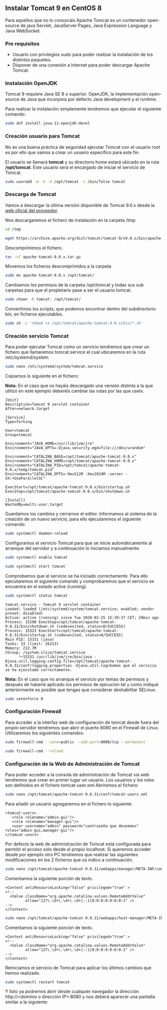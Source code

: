 ## Instalar Tomcat 9 en CentOS 8

Para aquellos que no lo conozcáis Apache Tomcat es un contenedor  open-source de java Servlet, JavaServer Pages, Java Expression Language y Java WebSocket.

### **Pre requisitos**

- Usuario con privilegios sudo para poder realizar la instalación de los distintos paquetes.
- Disponer de una conexión a Internet para poder descargar Apache Tomcat.

### **Instalación OpenJDK**

Tomcat 9 requiere Java SE 8 o superior. OpenJDK, la implementación open-source de Java que  incorpora por defecto Java development y el runtime.

Para realizar la instalación simplemente tendremos que ejecutar el siguiente comando:

```bash
sudo dnf install java-11-openjdk-devel
```

### **Creación usuario para Tomcat**

No es una buena práctica de seguridad ejecutar Tomcat con el usuario  root es por ello que vamos a crear un usuario específico para este fin.

El usuario se llamará **tomcat** y su directorio home estará ubicado en  la ruta **/opt/tomcat**. Este usuario será el encargado de iniciar el  servicio de Tomcat.

```bash
sudo useradd -m -U -d /opt/tomcat -s /bin/false tomcat
```

### **Descarga de Tomcat**

Vamos a descargar la última versión disponible de Tomcat 9.0.x desde la [web oficial del proveedor](https://tomcat.apache.org/download-90.cgi).

Nos descargaremos el fichero de instalación en la carpeta /tmp

```bash
cd /tmp
```
```bash
wget https://archive.apache.org/dist/tomcat/tomcat-9/v9.0.x/bin/apache-tomcat-9.0.x.tar.gz
```

Descomprimimos el fichero.

```bash
tar -xf apache-tomcat-9.0.x.tar.gz
```

Movemos los ficheros descomprimidos a la carpeta 

```bash
sudo mv apache-tomcat-9.0.x /opt/tomcat/
```

Cambiamos los permisos de la carpeta /opt/tomcat y todas sus sub carpetas para que el propietario pase a ser el usuario tomcat.

```bash
sudo chown -R tomcat: /opt/tomcat/
```

Convertimos los scripts, que podemos encontrar dentro del subdirectorio bin, en ficheros ejecutables.

```bash
sudo sh -c 'chmod +x /opt/tomcat/apache-tomcat-9.0.x/bin/*.sh'
```

### **Creación servicio Tomcat**

Para poder ejecutar Tomcat como un servicio tendremos que crear un  fichero que llamaremos tomcat.service el cual ubicaremos en la ruta  /etc/systemd/system

```bash
sudo nano /etc/systemd/system/tomcat.service
```

Copiamos lo siguiente en el fichero:

**Nota:** En el caso que os hayáis descargado una  versión distinta a la que utilizo en este ejemplo deberéis cambiar las  rutas por las que useis.

```
[Unit]
Description=Tomcat 9 servlet container
After=network.target

[Service]
Type=forking

User=tomcat
Group=tomcat

Environment="JAVA_HOME=/usr/lib/jvm/jre"
Environment="JAVA_OPTS=-Djava.security.egd=file:///dev/urandom"

Environment="CATALINA_BASE=/opt/tomcat/apache-tomcat-9.0.x"
Environment="CATALINA_HOME=/opt/tomcat/apache-tomcat-9.0.x"
Environment="CATALINA_PID=/opt/tomcat/apache-tomcat-9.0.x/temp/tomcat.pid"
Environment="CATALINA_OPTS=-Xms512M -Xmx1024M -server -XX:+UseParallelGC"

ExecStart=/opt/tomcat/apache-tomcat-9.0.x/bin/startup.sh
ExecStop=/opt/tomcat/apache-tomcat-9.0.x/bin/shutdown.sh

[Install]
WantedBy=multi-user.target
```
Guardamos los cambios y cerramos el editor.
Informamos al sistema de la creación de un nuevo servicio, para ello ejecutaremos el siguiente comando:
```bash
sudo systemctl daemon-reload
```
Configuramos el servicio Tomcat para que se inicie automáticamente al arranque del servidor y a continuación lo iniciamos manualmente.
```bash
sudo systemctl enable tomcat
```
```bash
sudo systemctl start tomcat
```
Comprobamos que el servicio se ha iniciado correctamente. Para ello  ejecutaremos el siguiente comando y comprobaremos que el servicio se  encuentra en el estado active (running).
```bash
sudo systemctl status tomcat
```
```auput
tomcat.service - Tomcat 9 servlet container
Loaded: loaded (/etc/systemd/system/tomcat.service; enabled; vendor preset: disabled)
Active: active (running) since Tue 2020-02-25 15:39:37 CET; 29min ago
Process: 15290 ExecStop=/opt/tomcat/apache-tomcat-9.0.31/bin/shutdown.sh (code=exited, status=0/SUCCESS)
Process: 15323 ExecStart=/opt/tomcat/apache-tomcat-9.0.31/bin/startup.sh (code=exited, status=0/SUCCESS)
Main PID: 15331 (java)
Tasks: 33 (limit: 26213)
Memory: 212.7M
CGroup: /system.slice/tomcat.service
      └─15331 /usr/lib/jvm/jre/bin/java -Djava.util.logging.config.file=/opt/tomcat/apache-tomcat-9.0.31/conf/logging.properties -Djava.util.log>bamos que el servicio se ha ejecutado correctamente.
```
**Nota:** En el caso que no arranque el servicio por  temas de permisos y después de haberle aplicado los permisos de  ejecución tal y como indiqué anteriormente es posible que tengas que  considerar deshabilitar SELinux.
```bash
sudo setenforce 0
```
### **Configuración Firewall**
Para acceder a la interfaz web de configuración de tomcat desde fuera del propio servidor tendremos que abrir el puerto 8080 en el Firewall  de Linux. Utilizaremos los siguientes comandos:
```bash
sudo firewall-cmd --zone=public --add-port=8080/tcp --permanent
```
```bash
sudo firewall-cmd --reload
```
### **Configuración de la Web de Administración de Tomcat**
Para poder acceder a la consola de administración de Tomcat vía web tendremos que crear en primer lugar un usuario.
Los usuarios y los roles son definidos en el fichero tomcat-user.xml
Abriremos el fichero:
```bash
sudo nano /opt/tomcat/apache-tomcat-9.0.31/conf/tomcat-users.xml
```
Para añadir un usuario agregaremos en el fichero lo siguiente:
```
<tomcat-users>
   <role rolename="admin-gui"/>
   <role rolename="manager-gui"/>
   <user username="admin" password="contraseña que deseemos" roles="admin-gui,manager-gui"/>
</tomcat-users>
```
Por defecto la web de administración de Tomcat está configurada para  permitir el acceso sólo desde el propio localhost. Si queremos acceder  desde por ejemplo otro PC tendremos que realizar las siguientes  modificaciones en los 2 ficheros que os indico a continuación.
```bash
sudo nano /opt/tomcat/apache-tomcat-9.0.31/webapps/manager/META-INF/context.xml
```
Comentamos la siguiente porción de texto.
```
<Context antiResourceLocking="false" privileged="true" >
<!--
  <Valve className="org.apache.catalina.valves.RemoteAddrValve"
         allow="127\.\d+\.\d+\.\d+|::1|0:0:0:0:0:0:0:1" />
-->
</Context>
```
```bash
sudo nano /opt/tomcat/apache-tomcat-9.0.31/webapps/host-manager/META-INF/context.xml
```
Comentamos la siguiente porción de texto.
```
<Context antiResourceLocking="false" privileged="true" >
<!--
  <Valve className="org.apache.catalina.valves.RemoteAddrValve"
         allow="127\.\d+\.\d+\.\d+|::1|0:0:0:0:0:0:0:1" />
-->
</Context>
```
Reiniciamos el servicio de Tomcat para aplicar los últimos cambios que hemos realizado.
```bash
sudo systemctl restart tomcat
```
Y listo ya podremos abrir desde cualquier navegador la dirección  http://<dominio o dirección IP>:8080 y nos deberá aparecer una  pantalla similar a la siguiente: